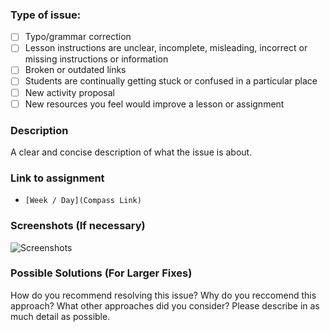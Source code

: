 ### Type of issue:

- [ ] Typo/grammar correction
- [ ] Lesson instructions are unclear, incomplete, misleading, incorrect or missing instructions or information
- [ ] Broken or outdated links
- [ ] Students are continually getting stuck or confused in a particular place
- [ ] New activity proposal 
- [ ] New resources you feel would improve a lesson or assignment

### Description
A clear and concise description of what the issue is about.

### Link to assignment

- `[Week / Day](Compass Link)`

### Screenshots (If necessary)

![Screenshots](https://d2ffutrenqvap3.cloudfront.net/items/1N2f1j0C2y3L0A3N1d2h/Screen%20Recording%202018-04-04%20at%2001.21%20PM.gif)

### Possible Solutions (For Larger Fixes)
How do you recommend resolving this issue? Why do you reccomend this approach? What other approaches did you consider? Please describe in as much detail as possible.
